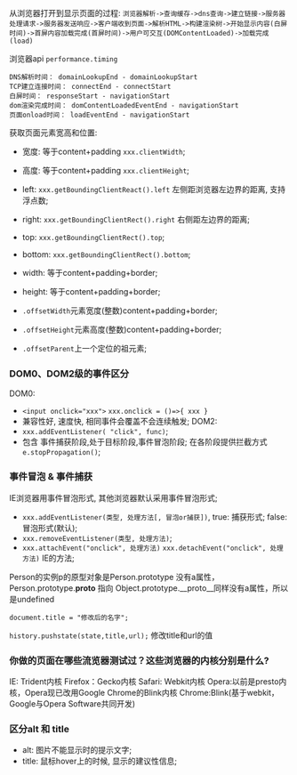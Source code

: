 从浏览器打开到显示页面的过程:
`浏览器解析->查询缓存->dns查询->建立链接->服务器处理请求->服务器发送响应->客户端收到页面->解析HTML->构建渲染树->开始显示内容(白屏时间)->首屏内容加载完成(首屏时间)->用户可交互(DOMContentLoaded)->加载完成(load)
`

浏览器api
`performance.timing`
```
DNS解析时间： domainLookupEnd - domainLookupStart
TCP建立连接时间： connectEnd - connectStart
白屏时间： responseStart - navigationStart
dom渲染完成时间： domContentLoadedEventEnd - navigationStart
页面onload时间： loadEventEnd - navigationStart
```


获取页面元素宽高和位置:
* 宽度: 等于content+padding `xxx.clientWidth`;
* 高度: 等于content+padding `xxx.clientHeight`;
* left: `xxx.getBoundingClientReact().left` 左侧距浏览器左边界的距离, 支持浮点数;
* right: `xxx.getBoundingClientRect().right` 右侧距左边界的距离;
* top: `xxx.getBoundingClientRect().top`;
* bottom: `xxx.getBoundingClientRect().bottom`;
* width: 等于content+padding+border;
* height: 等于content+padding+border;


* `.offsetWidth`元素宽度(整数)content+padding+border;
* `.offsetHeight`元素高度(整数)content+padding+border;
* `.offsetParent`上一个定位的祖元素;


### DOM0、DOM2级的事件区分
DOM0:
* `<input onclick="xxx">` `xxx.onclick = ()=>{ xxx }`
* 兼容性好, 速度快, 相同事件会覆盖不会连续触发;
DOM2:
* `xxx.addEventListener( "click", func)`;
* 包含 事件捕获阶段,处于目标阶段,事件冒泡阶段; 在各阶段提供拦截方式`e.stopPropagation()`;


### 事件冒泡 & 事件捕获
IE浏览器用事件冒泡形式, 其他浏览器默认采用事件冒泡形式;
* `xxx.addEventListener(类型, 处理方法[, 冒泡or捕获])`, true: 捕获形式; false:冒泡形式(默认);
* `xxx.removeEventListener(类型, 处理方法)`;
* `xxx.attachEvent("onclick", 处理方法)` `xxx.detachEvent("onclick", 处理方法)` IE的方法;




 Person的实例p的原型对象是Person.prototype  没有a属性，Person.prototype.__proto__ 指向 Object.prototype.__proto__同样没有a属性，所以是undefined


`document.title = "修改后的名字";`

`history.pushstate(state,title,url);` 修改title和url的值



### 你做的页面在哪些流览器测试过？这些浏览器的内核分别是什么?

IE: Trident内核 
Firefox：Gecko内核 
Safari: Webkit内核
Opera:以前是presto内核，Opera现已改用Google Chrome的Blink内核
Chrome:Blink(基于webkit，Google与Opera Software共同开发)


### 区分alt 和 title
* alt: 图片不能显示时的提示文字;
* title: 鼠标hover上的时候, 显示的建议性信息;
